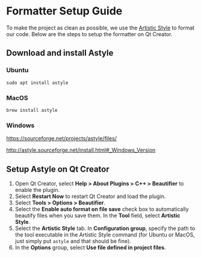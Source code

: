 # Formatter Setup Guide

To make the project as clean as possible, we use the [Artistic Style](http://astyle.sourceforge.net/) to format our code. Below are the steps to setup the formatter on Qt Creator.

## Download and install Astyle

### Ubuntu
```
sudo apt install astyle
```

### MacOS
```
brew install astyle
```

### Windows

https://sourceforge.net/projects/astyle/files/

http://astyle.sourceforge.net/install.html#_Windows_Version

## Setup Astyle on Qt Creator
1. Open Qt Creator, select **Help > About Plugins > C++ > Beautifier** to enable the plugin.
2. Select **Restart Now** to restart Qt Creator and load the plugin.
3. Select **Tools > Options > Beautifier**.
4. Select the **Enable auto format on file save** check box to automatically beautify files when you save them. In the **Tool** field, select **Artistic Style**.
5. Select the **Artistic Style** tab. In **Configuration group**, specify the path to the tool executable in the Artistic Style command (for Ubuntu or MacOS, just simply put `astyle` and that should be fine).
6. In the **Options** group, select **Use file defined in project files**.